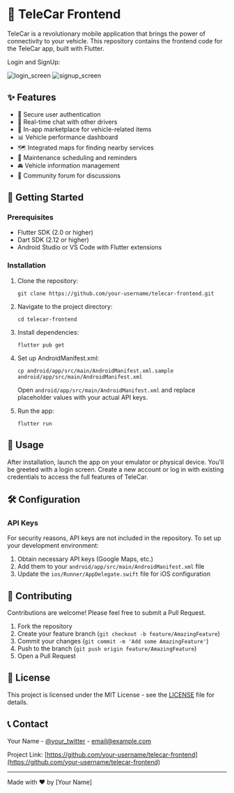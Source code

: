 # 🚗 TeleCar Frontend


TeleCar is a revolutionary mobile application that brings the power of connectivity to your vehicle. This repository contains the frontend code for the TeleCar app, built with Flutter.

Login and SignUp:

![login_screen](https://github.com/user-attachments/assets/b54524cd-d394-4dfa-a232-511c4a76852d)   ![signup_screen](https://github.com/user-attachments/assets/4bdf5300-4b1c-41a0-b371-0dc051c9ca99)



## ✨ Features

- 🔐 Secure user authentication
- 💬 Real-time chat with other drivers
- 🛒 In-app marketplace for vehicle-related items
- 📊 Vehicle performance dashboard
- 🗺️ Integrated maps for finding nearby services
- 📅 Maintenance scheduling and reminders
- 🚘 Vehicle information management
- 📣 Community forum for discussions

## 🚀 Getting Started

### Prerequisites

- Flutter SDK (2.0 or higher)
- Dart SDK (2.12 or higher)
- Android Studio or VS Code with Flutter extensions

### Installation

1. Clone the repository:
   ```
   git clone https://github.com/your-username/telecar-frontend.git
   ```

2. Navigate to the project directory:
   ```
   cd telecar-frontend
   ```

3. Install dependencies:
   ```
   flutter pub get
   ```

4. Set up AndroidManifest.xml:
   ```
   cp android/app/src/main/AndroidManifest.xml.sample android/app/src/main/AndroidManifest.xml
   ```
   Open `android/app/src/main/AndroidManifest.xml` and replace placeholder values with your actual API keys.

5. Run the app:
   ```
   flutter run
   ```

## 📱 Usage

After installation, launch the app on your emulator or physical device. You'll be greeted with a login screen. Create a new account or log in with existing credentials to access the full features of TeleCar.

## 🛠️ Configuration

### API Keys

For security reasons, API keys are not included in the repository. To set up your development environment:

1. Obtain necessary API keys (Google Maps, etc.)
2. Add them to your `android/app/src/main/AndroidManifest.xml` file
3. Update the `ios/Runner/AppDelegate.swift` file for iOS configuration

## 🤝 Contributing

Contributions are welcome! Please feel free to submit a Pull Request.

1. Fork the repository
2. Create your feature branch (`git checkout -b feature/AmazingFeature`)
3. Commit your changes (`git commit -m 'Add some AmazingFeature'`)
4. Push to the branch (`git push origin feature/AmazingFeature`)
5. Open a Pull Request

## 📄 License

This project is licensed under the MIT License - see the [LICENSE](LICENSE) file for details.

## 📞 Contact

Your Name - [@your_twitter](https://twitter.com/your_twitter) - email@example.com

Project Link: [https://github.com/your-username/telecar-frontend](https://github.com/your-username/telecar-frontend)

---

Made with ❤️ by [Your Name]

